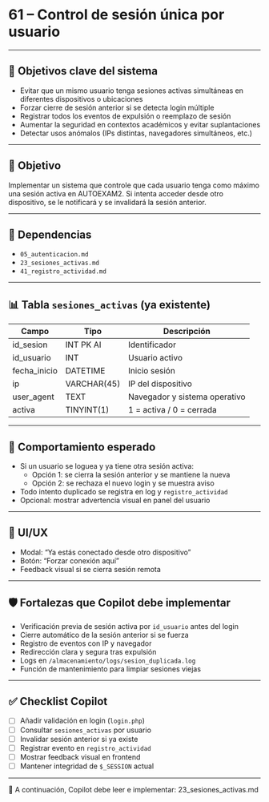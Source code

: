 # 61 – Control de sesión única por usuario

---

## 🎯 Objetivos clave del sistema

- Evitar que un mismo usuario tenga sesiones activas simultáneas en diferentes dispositivos o ubicaciones  
- Forzar cierre de sesión anterior si se detecta login múltiple  
- Registrar todos los eventos de expulsión o reemplazo de sesión  
- Aumentar la seguridad en contextos académicos y evitar suplantaciones  
- Detectar usos anómalos (IPs distintas, navegadores simultáneos, etc.)

---

## 🧭 Objetivo

Implementar un sistema que controle que cada usuario tenga como máximo una sesión activa en AUTOEXAM2. Si intenta acceder desde otro dispositivo, se le notificará y se invalidará la sesión anterior.

---

## 🔗 Dependencias

- `05_autenticacion.md`  
- `23_sesiones_activas.md`  
- `41_registro_actividad.md`

---

## 📊 Tabla `sesiones_activas` (ya existente)

| Campo        | Tipo       | Descripción                         |
|--------------|------------|-------------------------------------|
| id_sesion    | INT PK AI  | Identificador                       |
| id_usuario   | INT        | Usuario activo                      |
| fecha_inicio | DATETIME   | Inicio sesión                       |
| ip           | VARCHAR(45)| IP del dispositivo                  |
| user_agent   | TEXT       | Navegador y sistema operativo       |
| activa       | TINYINT(1) | 1 = activa / 0 = cerrada            |

---

## 🧪 Comportamiento esperado

- Si un usuario se loguea y ya tiene otra sesión activa:
  - Opción 1: se cierra la sesión anterior y se mantiene la nueva  
  - Opción 2: se rechaza el nuevo login y se muestra aviso  
- Todo intento duplicado se registra en log y `registro_actividad`  
- Opcional: mostrar advertencia visual en panel del usuario

---

## 🧪 UI/UX

- Modal: “Ya estás conectado desde otro dispositivo”  
- Botón: “Forzar conexión aquí”  
- Feedback visual si se cierra sesión remota  

---

## 🛡️ Fortalezas que Copilot debe implementar

- Verificación previa de sesión activa por `id_usuario` antes del login  
- Cierre automático de la sesión anterior si se fuerza  
- Registro de eventos con IP y navegador  
- Redirección clara y segura tras expulsión  
- Logs en `/almacenamiento/logs/sesion_duplicada.log`  
- Función de mantenimiento para limpiar sesiones viejas

---

## ✅ Checklist Copilot

- [ ] Añadir validación en login (`login.php`)  
- [ ] Consultar `sesiones_activas` por usuario  
- [ ] Invalidar sesión anterior si ya existe  
- [ ] Registrar evento en `registro_actividad`  
- [ ] Mostrar feedback visual en frontend  
- [ ] Mantener integridad de `$_SESSION` actual

---

📌 A continuación, Copilot debe leer e implementar: 23_sesiones_activas.md

